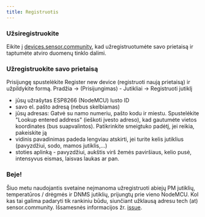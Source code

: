 ```yaml
---
title: Registruotis
---
```


### Užsiregistruokite

Eikite į [devices.sensor.community](https://devices.sensor.community/), kad užregistruotumėte savo prietaisą ir taptumėte atviro duomenų tinklo dalimi.


### Užregistruokite savo prietaisą
Prisijungę spustelėkite Register new device (registruoti naują prietaisą) ir užpildykite formą.
Pradžia -> (Prisijungimas) - Jutikliai -> Registruoti jutiklį

* jūsų užrašytas ESP8266 (NodeMCU) lusto ID
* savo el. pašto adresą (nebus skelbiamas)
* jūsų adresas: Gatvė su namo numeriu, pašto kodu ir miestu. Spustelėkite "Lookup entered address" (ieškoti įvesto adreso), kad gautumėte vietos koordinates (bus suapvalintos). Patikrinkite smeigtuko padėtį, jei reikia, pakeiskite ją
* vidinis pavadinimas padeda lengviau atskirti, jei turite kelis jutiklius (pavyzdžiui, sodo, mamos jutiklis,...)
* stoties aplinką - pavyzdžiui, aukštis virš žemės paviršiaus, kelio pusė, intensyvus eismas, laisvas laukas ar pan.


### Beje!
Šiuo metu naudojantis svetaine neįmanoma užregistruoti abiejų PM jutiklių, temperatūros / drėgmės ir DNMS jutiklių, prijungtų prie vieno NodeMCU.
Kol kas tai galima padaryti tik rankiniu būdu, siunčiant užklausą adresu tech (at) sensor.community.
Išsamesnės informacijos žr. [issue](https://github.com/opendata-stuttgart/sensor.community/issues/117).

